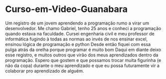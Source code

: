 # Curso-em-Video-Guanabara
Um registro de um jovem aprendendo a programação rumo a virar um desenvolvedor.
Me chamo Gabriel, tenho 25 anos e conheci a programação quando estava na faculdade.
Cursei engenharia civil e meu professor de informática fugindo à todas as normas ao invés de nos ensinar excel, ensinou lógica de programação e python
Desde então fiquei com essa pulga atrás da orelha porque programar é muito bom
Daqui em diante deixo esse registro, e muitos outros que virão dos meus aprendizados dentro da programação.
Espero que gostem e que possamos trocar muita figurinha (e não da copa) durante o meu aprendizado e que eu possa futuramente vir a colaborar pro aprendizado de alguém.

